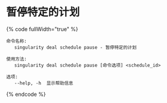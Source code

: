 # 暂停特定的计划

{% code fullWidth="true" %}
```
命令名称:
   singularity deal schedule pause - 暂停特定的计划

使用方法:
   singularity deal schedule pause [命令选项] <schedule_id>

选项:
   --help, -h  显示帮助信息
```
{% endcode %}